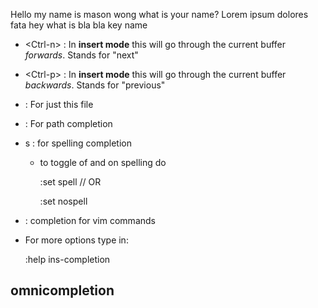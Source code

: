 Hello my name is mason wong what is your name? Lorem ipsum dolores fata hey what is bla bla key name

- $<$Ctrl-n$>$ : In **insert mode** this will go through the current buffer *forwards*. Stands for "next"

- $<$Ctrl-p$>$ : In **insert mode** this will go through the current buffer *backwards*. Stands for "previous"

- <Ctrl-x> <Ctrl-n> : For just this file

- <Ctrl-x> <Ctrl-f> : For path completion

- <Ctrl-x> s : for spelling completion

	- to toggle of and on spelling do 
		
		:set spell // OR

		:set nospell

- <Ctrl-x> <Ctrl-v> : completion for vim commands

- For more options type in: 
	
	:help ins-completion


## omnicompletion
